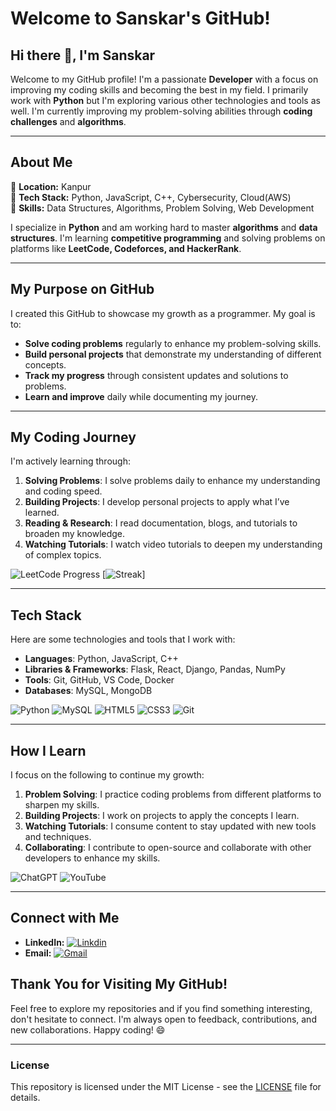 # Welcome to Sanskar's GitHub!


## Hi there 👋, I'm Sanskar

Welcome to my GitHub profile! I'm a passionate **Developer** with a focus on improving my coding skills and becoming the best in my field. I primarily work with **Python** but I'm exploring various other technologies and tools as well. I'm currently improving my problem-solving abilities through **coding challenges** and **algorithms**.

---

## About Me

🔹 **Location:** Kanpur  
🔹 **Tech Stack:** Python, JavaScript, C++, Cybersecurity, Cloud(AWS)  
🔹 **Skills:** Data Structures, Algorithms, Problem Solving, Web Development  

I specialize in **Python** and am working hard to master **algorithms** and **data structures**. I'm learning **competitive programming** and solving problems on platforms like **LeetCode, Codeforces, and HackerRank**.

---

## My Purpose on GitHub

I created this GitHub to showcase my growth as a programmer. My goal is to:

- **Solve coding problems** regularly to enhance my problem-solving skills.
- **Build personal projects** that demonstrate my understanding of different concepts.
- **Track my progress** through consistent updates and solutions to problems.
- **Learn and improve** daily while documenting my journey.

---

## My Coding Journey

I'm actively learning through:

1. **Solving Problems**: I solve problems daily to enhance my understanding and coding speed.
2. **Building Projects**: I develop personal projects to apply what I’ve learned.
3. **Reading & Research**: I read documentation, blogs, and tutorials to broaden my knowledge.
4. **Watching Tutorials**: I watch video tutorials to deepen my understanding of complex topics.

![LeetCode Progress](https://img.shields.io/badge/LeetCode-27/75%20Problems-Success?style=flat&logo=leetcode) [![Streak](https://img.shields.io/badge/Streak-16%20Days-green?logo=python&logoColor=white)]

---

## Tech Stack

Here are some technologies and tools that I work with:

- **Languages**: Python, JavaScript, C++
- **Libraries & Frameworks**: Flask, React, Django, Pandas, NumPy
- **Tools**: Git, GitHub, VS Code, Docker
- **Databases**: MySQL, MongoDB

![Python](https://img.shields.io/badge/Python-3.8-blue) ![MySQL](https://img.shields.io/badge/MySQL-8.0-blue) ![HTML5](https://img.shields.io/badge/HTML5-E34F26?style=flat&logo=html5)
![CSS3](https://img.shields.io/badge/CSS3-1572B6?style=flat&logo=css3) ![Git](https://img.shields.io/badge/Git-2.30-orange)

---

## How I Learn

I focus on the following to continue my growth:

1. **Problem Solving**: I practice coding problems from different platforms to sharpen my skills.
2. **Building Projects**: I work on projects to apply the concepts I learn.
3. **Watching Tutorials**: I consume content to stay updated with new tools and techniques.
4. **Collaborating**: I contribute to open-source and collaborate with other developers to enhance my skills.

![ChatGPT](https://img.shields.io/badge/ChatGPT-OpenAI-blue) ![YouTube](https://img.shields.io/badge/YouTube-Channel-red)

---

## Connect with Me

- **LinkedIn:** [![Linkdin](https://img.shields.io/badge/LinkedIn-Profile-blue?logo=linkedin&logoColor=white)](https://www.linkedin.com/in/sanskarsingh11/)
- **Email:** [![Gmail](https://img.shields.io/badge/Gmail-Email-red?logo=gmail&logoColor=white)](mailto:sanskarsingh5129@gmail.com)



## Thank You for Visiting My GitHub!

Feel free to explore my repositories and if you find something interesting, don't hesitate to connect. I'm always open to feedback, contributions, and new collaborations. Happy coding! 😄

---

### **License**

This repository is licensed under the MIT License - see the [LICENSE](LICENSE) file for details.

<!--
**Sanskarsingh0077/Sanskarsingh0077** is a ✨ _special_ ✨ repository because its `README.md` (this file) appears on your GitHub profile.

Here are some ideas to get you started:

- 🔭 I’m currently working on ...
- 🌱 I’m currently learning ...
- 👯 I’m looking to collaborate on ...
- 🤔 I’m looking for help with ...
- 💬 Ask me about ...
- 📫 How to reach me: ...
- 😄 Pronouns: ...
- ⚡ Fun fact: ...
-->
